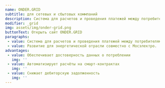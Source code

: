 ```yaml
---
name: ONDER.GRID
subtitle: для сетевых и сбытовых коммпаний
description: Система для расчетов и проведения платежей между потребителями и поставщиками ресурсов на основе смарт-контрактов
modifier: _grid
img: assets/img/onder-grid.png
buttonText: Открыть сайт ONDER.GRID
paragraphs:
 - value: Система для расчетов и проведения платежей между потребителями и поставщиками ресурсов на основе смарт-контрактов
 - value: Развитие для энергетической отрасли совместно с Мосэлектро.
advantages: 
 - value: Обеспечивает достоверность данных о потреблении
   img: ''
 - value: Автоматизирует расчёты на смарт-контрактах
   img: ''
 - value: Снижает дебиторскую задолженность
   img: ''
---
```

